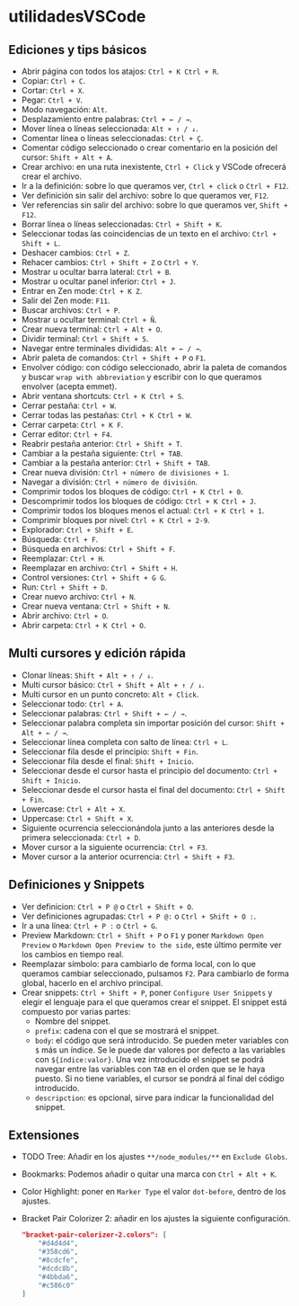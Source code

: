 # utilidadesVSCode

## Ediciones y tips básicos

- Abrir página con todos los atajos: `Ctrl + K Ctrl + R`.
- Copiar: `Ctrl + C`.
- Cortar: `Ctrl + X`.
- Pegar: `Ctrl + V`.
- Modo navegación: `Alt`.
- Desplazamiento entre palabras: `Ctrl + ← / →`.
- Mover línea o líneas seleccionada: `Alt + ↑ / ↓`.
- Comentar línea o líneas seleccionadas: `Ctrl + Ç`.
- Comentar código seleccionado o crear comentario en la posición del cursor: `Shift + Alt + A`.
- Crear archivo: en una ruta inexistente, `Ctrl + Click` y VSCode ofrecerá crear el archivo.
- Ir a la definición: sobre lo que queramos ver, `Ctrl + click` o `Ctrl + F12`.
- Ver definición sin salir del archivo: sobre lo que queramos ver, `F12`.
- Ver referencias sin salir del archivo: sobre lo que queramos ver, `Shift + F12`.
- Borrar línea o líneas seleccionadas: `Ctrl + Shift + K`.
- Seleccionar todas las coincidencias de un texto en el archivo: `Ctrl + Shift + L`.
- Deshacer cambios: `Ctrl + Z`.
- Rehacer cambios: `Ctrl + Shift + Z` o `Ctrl + Y`.
- Mostrar u ocultar barra lateral: `Ctrl + B`.
- Mostrar u ocultar panel inferior: `Ctrl + J`.
- Entrar en Zen mode: `Ctrl + K Z`.
- Salir del Zen mode: `F11`.
- Buscar archivos: `Ctrl + P`.
- Mostrar u ocultar terminal: `Ctrl + Ñ`.
- Crear nueva terminal: `Ctrl + Alt + O`.
- Dividir terminal: `Ctrl + Shift + 5`.
- Navegar entre terminales divididas: `Alt + ← / →`.
- Abrir paleta de comandos: `Ctrl + Shift + P` o `F1`.
- Envolver código: con código seleccionado, abrir la paleta de comandos y buscar `wrap with abbreviation` y escribir con lo que queramos envolver (acepta emmet).
- Abrir ventana shortcuts: `Ctrl + K Ctrl + S`.
- Cerrar pestaña: `Ctrl + W`.
- Cerrar todas las pestañas: `Ctrl + K Ctrl + W`.
- Cerrar carpeta: `Ctrl + K F`.
- Cerrar editor: `Ctrl + F4`.
- Reabrir pestaña anterior: `Ctrl + Shift + T`.
- Cambiar a la pestaña siguiente: `Ctrl + TAB`.
- Cambiar a la pestaña anterior: `Ctrl + Shift + TAB`.
- Crear nueva división: `Ctrl + número de divisiones + 1`.
- Navegar a división: `Ctrl + número de división`.
- Comprimir todos los bloques de código: `Ctrl + K Ctrl + 0`.
- Descomprimir todos los bloques de código: `Ctrl + K Ctrl + J`.
- Comprimir todos los bloques menos el actual: `Ctrl + K Ctrl + 1`.
- Comprimir bloques por nivel: `Ctrl + K Ctrl + 2-9`.
- Explorador: `Ctrl + Shift + E`.
- Búsqueda: `Ctrl + F`.
- Búsqueda en archivos: `Ctrl + Shift + F`.
- Reemplazar: `Ctrl + H`.
- Reemplazar en archivo: `Ctrl + Shift + H`.
- Control versiones: `Ctrl + Shift + G G`.
- Run: `Ctrl + Shift + D`.
- Crear nuevo archivo: `Ctrl + N`.
- Crear nueva ventana: `Ctrl + Shift + N`.
- Abrir archivo: `Ctrl + O`.
- Abrir carpeta: `Ctrl + K Ctrl + O`.

## Multi cursores y edición rápida

- Clonar líneas: `Shift + Alt + ↑ / ↓`.
- Multi cursor básico: `Ctrl + Shift + Alt + ↑ / ↓`.
- Multi cursor en un punto concreto: `Alt + Click`.
- Seleccionar todo: `Ctrl + A`.
- Seleccionar palabras: `Ctrl + Shift + ← / →`.
- Seleccionar palabra completa sin importar posición del cursor: `Shift + Alt + ← / →`.
- Seleccionar línea completa con salto de línea: `Ctrl + L`.
- Seleccionar fila desde el principio: `Shift + Fin`.
- Seleccionar fila desde el final: `Shift + Inicio`.
- Seleccionar desde el cursor hasta el principio del documento: `Ctrl + Shift + Inicio`.
- Seleccionar desde el cursor hasta el final del documento: `Ctrl + Shift + Fin`.
- Lowercase: `Ctrl + Alt + X`.
- Uppercase: `Ctrl + Shift + X`.
- Siguiente ocurrencia seleccionándola junto a las anteriores desde la primera seleccionada: `Ctrl + D`.
- Mover cursor a la siguiente ocurrencia: `Ctrl + F3`.
- Mover cursor a la anterior ocurrencia: `Ctrl + Shift + F3`.

## Definiciones y Snippets

- Ver definicion: `Ctrl + P @` o `Ctrl + Shift + O`.
- Ver definiciones agrupadas: `Ctrl + P @:` o `Ctrl + Shift + O :`.
- Ir a una línea: `Ctrl + P :` o `Ctrl + G`.
- Preview Markdown: `Ctrl + Shift + P` o `F1` y poner `Markdown Open Preview` o `Markdown Open Preview to the side`, este último permite ver los cambios en tiempo real.
- Reemplazar símbolo: para cambiarlo de forma local, con lo que queramos cambiar seleccionado, pulsamos `F2`. Para cambiarlo de forma global, hacerlo en el archivo principal.
- Crear snippets: `Ctrl + Shift + P`, poner `Configure User Snippets` y elegir el lenguaje para el que queramos crear el snippet. El snippet está compuesto por varias partes:
  - Nombre del snippet.
  - `prefix`: cadena con el que se mostrará el snippet.
  - `body`: el código que será introducido. Se pueden meter variables con `$` más un índice. Se le puede dar valores por defecto a las variables con `${índice:valor}`. Una vez introducido el snippet se podrá navegar entre las variables con `TAB` en el orden que se le haya puesto. Si no tiene variables, el cursor se pondrá al final del código introducido.
  - `descripction`: es opcional, sirve para indicar la funcionalidad del snippet.

## Extensiones

- TODO Tree: Añadir en los ajustes `**/node_modules/**` en `Exclude Globs`.
- Bookmarks: Podemos añadir o quitar una marca con `Ctrl + Alt + K`.
- Color Highlight: poner en `Marker Type` el valor `dot-before`, dentro de los ajustes.
- Bracket Pair Colorizer 2: añadir en los ajustes la siguiente configuración.

  ```json
  "bracket-pair-colorizer-2.colors": [
      "#d4d4d4",
      "#358cd6",
      "#8cdcfe",
      "#dcdc8b",
      "#4bbda6",
      "#c586c0"
  ]
  ```
